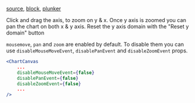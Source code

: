 
[source](https://github.com/rrag/react-stockcharts/blob/master/docs/lib/charts/CandleStickChartWithZoomPan.jsx), [block](http://bl.ocks.org/rrag/a8465abe0061df1b7976), [plunker](http://plnkr.co/edit/gist:a8465abe0061df1b7976?p=preview)


Click and drag the axis, to zoom on y & x. Once y axis is zoomed you can pan the chart on both x & y axis. Reset the y axis domain with the "Reset y domain" button

`mousemove`, `pan` and `zoom` are enabled by default. To disable them you can use `disableMouseMoveEvent`, `disablePanEvent` and `disableZoomEvent` props.

```jsx
<ChartCanvas 
    ...
    disableMouseMoveEvent={false}
    disablePanEvent={false}
    disableZoomEvent={false}
    ...
/>
```
